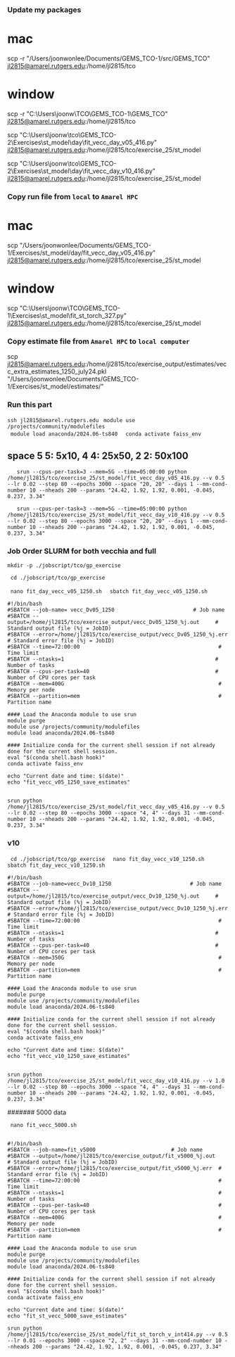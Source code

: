 ### Update my packages
# mac
scp -r "/Users/joonwonlee/Documents/GEMS_TCO-1/src/GEMS_TCO" jl2815@amarel.rutgers.edu:/home/jl2815/tco

# window
scp -r "C:\Users\joonw\TCO\GEMS_TCO-1\GEMS_TCO" jl2815@amarel.rutgers.edu:/home/jl2815/tco 

scp "C:\Users\joonw\tco\GEMS_TCO-2\Exercises\st_model\day\fit_vecc_day_v05_416.py" jl2815@amarel.rutgers.edu:/home/jl2815/tco/exercise_25/st_model

scp "C:\Users\joonw\tco\GEMS_TCO-2\Exercises\st_model\day\fit_vecc_day_v10_416.py" jl2815@amarel.rutgers.edu:/home/jl2815/tco/exercise_25/st_model

### Copy run file from ```local``` to ```Amarel HPC```
# mac

scp "/Users/joonwonlee/Documents/GEMS_TCO-1/Exercises/st_model/day/fit_vecc_day_v05_416.py" jl2815@amarel.rutgers.edu:/home/jl2815/tco/exercise_25/st_model


# window
scp "C:\Users\joonw\TCO\GEMS_TCO-1\Exercises\st_model\fit_st_torch_327.py" jl2815@amarel.rutgers.edu:/home/jl2815/tco/exercise_25/st_model

### Copy estimate file from ```Amarel HPC``` to ```local computer```

scp jl2815@amarel.rutgers.edu:/home/jl2815/tco/exercise_output/estimates/vecc_extra_estimates_1250_july24.pkl "/Users/joonwonlee/Documents/GEMS_TCO-1/Exercises/st_model/estimates/"

### Run this part
```ssh jl2815@amarel.rutgers.edu```
```  module use /projects/community/modulefiles  ```           
```  module load anaconda/2024.06-ts840  ``` 
```  conda activate faiss_env   ```

## space 5 5: 5x10, 4 4: 25x50, 2 2: 50x100

```    srun --cpus-per-task=3 --mem=5G --time=05:00:00 python /home/jl2815/tco/exercise_25/st_model/fit_vecc_day_v05_416.py --v 0.5 --lr 0.02 --step 80 --epochs 3000 --space "20, 20" --days 1 --mm-cond-number 10 --nheads 200 --params "24.42, 1.92, 1.92, 0.001, -0.045, 0.237, 3.34"    ```

```    srun --cpus-per-task=3 --mem=5G --time=05:00:00 python /home/jl2815/tco/exercise_25/st_model/fit_vecc_day_v10_416.py --v 0.5 --lr 0.02 --step 80 --epochs 3000 --space "20, 20" --days 1 --mm-cond-number 10 --nheads 200 --params "24.42, 1.92, 1.92, 0.001, -0.045, 0.237, 3.34"    ```



### Job Order SLURM for both vecchia and full
```mkdir -p ./jobscript/tco/gp_exercise```     


```  cd ./jobscript/tco/gp_exercise  ```          

```  nano fit_day_vecc_v05_1250.sh  ``` 
```  sbatch fit_day_vecc_v05_1250.sh  ``` 

``` 
#!/bin/bash
#SBATCH --job-name= vecc_Dv05_1250                         # Job name
#SBATCH --output=/home/jl2815/tco/exercise_output/vecc_Dv05_1250_%j.out     # Standard output file (%j = JobID)
#SBATCH --error=/home/jl2815/tco/exercise_output/vecc_Dv05_1250_%j.err # Standard error file (%j = JobID)
#SBATCH --time=72:00:00                                            # Time limit
#SBATCH --ntasks=1                                                # Number of tasks
#SBATCH --cpus-per-task=40                                        # Number of CPU cores per task
#SBATCH --mem=400G                                                 # Memory per node
#SBATCH --partition=mem                                            # Partition name

#### Load the Anaconda module to use srun 
module purge                                              
module use /projects/community/modulefiles                 
module load anaconda/2024.06-ts840 

#### Initialize conda for the current shell session if not already done for the current shell session.
eval "$(conda shell.bash hook)"
conda activate faiss_env

echo "Current date and time: $(date)"
echo "fit_vecc_v05_1250_save_estimates"


srun python /home/jl2815/tco/exercise_25/st_model/fit_vecc_day_v05_416.py --v 0.5 --lr 0.02 --step 80 --epochs 3000 --space "4, 4" --days 31 --mm-cond-number 10 --nheads 200 --params "24.42, 1.92, 1.92, 0.001, -0.045, 0.237, 3.34"  

```

### v10

```  cd ./jobscript/tco/gp_exercise  ``` 
```  nano fit_day_vecc_v10_1250.sh  ``` 
```  sbatch fit_day_vecc_v10_1250.sh  ``` 

``` 
#!/bin/bash
#SBATCH --job-name=vecc_Dv10_1250                         # Job name
#SBATCH --output=/home/jl2815/tco/exercise_output/vecc_Dv10_1250_%j.out     # Standard output file (%j = JobID)
#SBATCH --error=/home/jl2815/tco/exercise_output/vecc_Dv10_1250_%j.err # Standard error file (%j = JobID)
#SBATCH --time=72:00:00                                            # Time limit
#SBATCH --ntasks=1                                                # Number of tasks
#SBATCH --cpus-per-task=40                                        # Number of CPU cores per task
#SBATCH --mem=350G                                                 # Memory per node
#SBATCH --partition=mem                                            # Partition name

#### Load the Anaconda module to use srun 
module purge                                              
module use /projects/community/modulefiles                 
module load anaconda/2024.06-ts840 

#### Initialize conda for the current shell session if not already done for the current shell session.
eval "$(conda shell.bash hook)"
conda activate faiss_env

echo "Current date and time: $(date)"
echo "fit_vecc_v10_1250_save_estimates"


srun python /home/jl2815/tco/exercise_25/st_model/fit_vecc_day_v10_416.py --v 1.0 --lr 0.02 --step 80 --epochs 3000 --space "4, 4" --days 31 --mm-cond-number 10 --nheads 200 --params "24.42, 1.92, 1.92, 0.001, -0.045, 0.237, 3.34"  

```










#######  5000 data

```  nano fit_vecc_5000.sh  ```    

``` 

#!/bin/bash
#SBATCH --job-name=fit_v5000                        # Job name
#SBATCH --output=/home/jl2815/tco/exercise_output/fit_v5000_%j.out     # Standard output file (%j = JobID)
#SBATCH --error=/home/jl2815/tco/exercise_output/fit_v5000_%j.err  # Standard error file (%j = JobID)
#SBATCH --time=72:00:00                                            # Time limit
#SBATCH --ntasks=1                                                 # Number of tasks
#SBATCH --cpus-per-task=40                                         # Number of CPU cores per task
#SBATCH --mem=400G                                                 # Memory per node
#SBATCH --partition=mem                                            # Partition name

#### Load the Anaconda module to use srun 
module purge                                              
module use /projects/community/modulefiles                 
module load anaconda/2024.06-ts840 

#### Initialize conda for the current shell session if not already done for the current shell session.
eval "$(conda shell.bash hook)"
conda activate faiss_env

echo "Current date and time: $(date)"
echo "fit_st_vecc_5000_save_estimates"

srun python /home/jl2815/tco/exercise_25/st_model/fit_st_torch_v_int414.py --v 0.5 --lr 0.01 --epochs 3000 --space "2, 2" --days 31 --mm-cond-number 10 --nheads 200 --params "24.42, 1.92, 1.92, 0.001, -0.045, 0.237, 3.34"  

```

